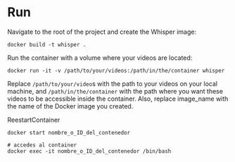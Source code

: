 # Run

Navigate to the root of the project and create the Whisper image:
```shell
docker build -t whisper .
```

Run the container with a volume where your videos are located:

```shell
docker run -it -v /path/to/your/videos:/path/in/the/container whisper
```


Replace `/path/to/your/video`s with the path to your videos on your local machine, and `/path/in/the/container` with the path where you want these videos to be accessible inside the container. Also, replace image_name with the name of the Docker image you created.

ReestartContainer
```shell
docker start nombre_o_ID_del_contenedor

# accedes al container
docker exec -it nombre_o_ID_del_contenedor /bin/bash

```
